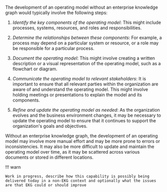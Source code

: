 The development of an operating model without an enterprise knowledge graph would typically involve the following steps:

1. _Identify the key components of the operating model_: This might include processes, systems, resources, and roles and responsibilities.


2. _Determine the relationships between these components_: For example, a process may depend on a particular system or resource, or a role may be responsible for a particular process.


3. _Document the operating model_: This might involve creating a written description or a visual representation of the operating model, such as a flowchart or diagram.


4. _Communicate the operating model to relevant stakeholders_: It is important to ensure that all relevant parties within the organization are aware of and understand the operating model. This might involve holding meetings or presentations to explain the model and its components.


5. _Refine and update the operating model as needed_: As the organization evolves and the business environment changes, it may be necessary to update the operating model to ensure that it continues to support the organization's goals and objectives.

Without an enterprise knowledge graph, the development of an operating model may involve more manual effort and may be more prone to errors or inconsistencies. It may also be more difficult to update and maintain the operating model over time, as it may be scattered across various documents or stored in different locations.


!!! warn

    Work in progress, describe how this capability is possibly being delivered today in a non-EKG context and optionally what the issues are that EKG could or should improve
